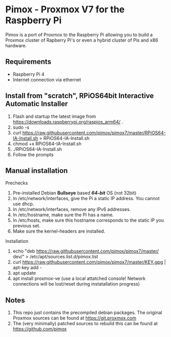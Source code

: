 Pimox - Proxmox V7 for the Raspberry Pi
===

Pimox is a port of Proxmox to the Raspberry Pi allowing you to build a Proxmox cluster of Rapberry Pi's or even a hybrid cluster of Pis and x86 hardware.

Requirements
---
* Raspberry Pi 4
* Internet connection via ethernet

Install from "scratch", RPiOS64bit Interactive Automatic Installer
---
1. Flash and startup the latest image from https://downloads.raspberrypi.org/raspios_arm64/ .
2. sudo -s
3. curl https://raw.githubusercontent.com/pimox/pimox7/master/RPiOS64-IA-Install.sh > RPiOS64-IA-Install.sh
4. chmod +x RPiOS64-IA-Install.sh
5. ./RPiOS64-IA-Install.sh
6. Follow the prompts

Manual installation
---
Prechecks

1. Pre-installed Debian __Bullseye__ based  ___64-bit___ OS (not 32bit)
2. In /etc/network/interfaces, give the Pi a static IP address. You cannot use dhcp.
3. In /etc/network/interfaces, remove any IPv6 addresses.
4. In /etc/hostname, make sure the Pi has a name.
5. In /etc/hosts, make sure this hostname corresponds to the static IP you previous set.
6. Make sure the kernel-headers are installed.

Installation
1. echo "deb https://raw.githubusercontent.com/pimox/pimox7/master/ dev/" > /etc/apt/sources.list.d/pimox.list
2. curl https://raw.githubusercontent.com/pimox/pimox7/master/KEY.gpg |  apt-key add -
3. apt update
4. apt install proxmox-ve (use a local attatched console! Network connections will be lost/reset during instatallation progress)

Notes
---
1. This repo just contains the precompiled debian packages. The original Proxmox sources can be found at https://git.proxmox.com
2. The (very minimally) patched sources to rebuild this can be found at https://github.com/pimox
